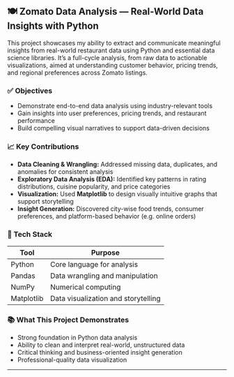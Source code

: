 
## 🍽 Zomato Data Analysis — Real-World Data Insights with Python

This project showcases my ability to extract and communicate meaningful insights from real-world restaurant data using Python and essential data science libraries. It’s a full-cycle analysis, from raw data to actionable visualizations, aimed at understanding customer behavior, pricing trends, and regional preferences across Zomato listings.

### ✅ Objectives

- Demonstrate end-to-end data analysis using industry-relevant tools
- Gain insights into user preferences, pricing trends, and restaurant performance
- Build compelling visual narratives to support data-driven decisions

### 📈 Key Contributions

- **Data Cleaning & Wrangling:** Addressed missing data, duplicates, and anomalies for consistent analysis
- **Exploratory Data Analysis (EDA):** Identified key patterns in rating distributions, cuisine popularity, and price categories
- **Visualization:** Used **Matplotlib** to design visually intuitive graphs that support storytelling
- **Insight Generation:** Discovered city-wise food trends, consumer preferences, and platform-based behavior (e.g. online orders)

### 🧰 Tech Stack

| Tool       | Purpose                              |
|------------|---------------------------------------|
| Python     | Core language for analysis            |
| Pandas     | Data wrangling and manipulation       |
| NumPy      | Numerical computing                   |
| Matplotlib | Data visualization and storytelling   |

### 📚 What This Project Demonstrates

- Strong foundation in Python data analysis
- Ability to clean and interpret real-world, unstructured data
- Critical thinking and business-oriented insight generation
- Professional-quality data visualization

---
